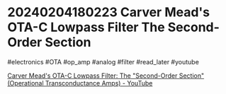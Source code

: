 # 20240204180223 Carver Mead's OTA-C Lowpass Filter The Second-Order Section
#electronics #OTA  #op_amp  #analog  #filter #read_later #youtube 

[Carver Mead's OTA-C Lowpass Filter: The "Second-Order Section" (Operational Transconductance Amps) - YouTube](https://www.youtube.com/watch?v=AVFN6qCKiyg)
